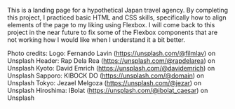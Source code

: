 This is a landing page for a hypothetical Japan travel agency. By completing this project, I practiced basic HTML and CSS skills, specifically how to align elements of the page to my liking using Flexbox. I will come back to this project in the near future to fix some of the Flexbox components that are not working how I would like when I understand it a bit better.

Photo credits:
Logo: Fernando Lavin (https://unsplash.com/@filmlav) on Unsplash
Header: Rap Dela Rea (https://unsplash.com/@rapdelarea) on Unsplash
Kyoto: David Emrich (https://unsplash.com/@davidemrich) on Unsplash
Sapporo: KIBOCK DO (https://unsplash.com/@domain) on Unsplash
Tokyo: Jezael Melgoza (https://unsplash.com/@jezar) on Unsplash
Hiroshima: IBolat (https://unsplash.com/@ibolat_caesar) on Unsplash
  

  
  
